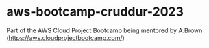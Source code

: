 # aws-bootcamp-cruddur-2023

Part of the AWS Cloud Project Bootcamp being mentored by A.Brown (https://aws.cloudprojectbootcamp.com/)
